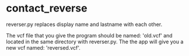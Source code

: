 # contact_reverse

reverser.py replaces display name and lastname with each other.

The vcf file that you give the program should be named: 'old.vcf' and located in the same directory with reverser.py.
The the app will give you a new vcf named: 'reversed.vcf'.
